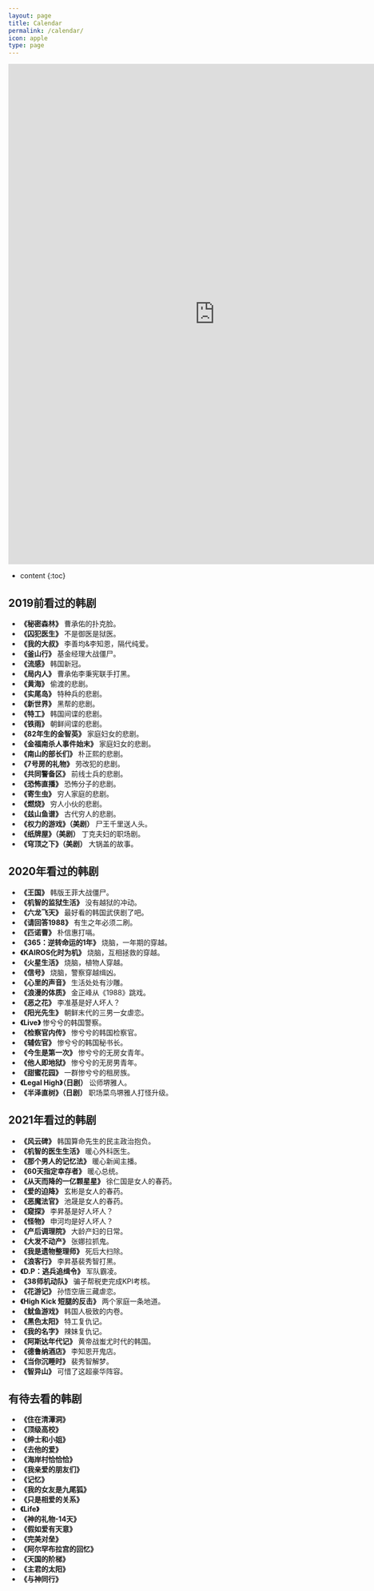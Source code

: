 ```yaml
---
layout: page
title: Calendar
permalink: /calendar/
icon: apple
type: page
---
```


<iframe frameborder="0" width="825" height="1000" scrolling="yes" src="https://rili-d.jin10.com/open.php?fontSize=14px&theme=darkgray"></iframe>

* content
{:toc}

## 2019前看过的韩剧
* **《秘密森林》** 曹承佑的扑克脸。
* **《囚犯医生》** 不是御医是狱医。
* **《我的大叔》** 李善均&李知恩，隔代纯爱。
* **《釜山行》** 基金经理大战僵尸。
* **《流感》** 韩国新冠。
* **《局内人》** 曹承佑李秉宪联手打黑。
* **《黄海》** 偷渡的悲剧。
* **《实尾岛》** 特种兵的悲剧。
* **《新世界》** 黑帮的悲剧。
* **《特工》** 韩国间谍的悲剧。
* **《铁雨》** 朝鲜间谍的悲剧。
* **《82年生的金智英》** 家庭妇女的悲剧。
* **《金福南杀人事件始末》** 家庭妇女的悲剧。
* **《南山的部长们》** 朴正熙的悲剧。
* **《7号房的礼物》** 劳改犯的悲剧。
* **《共同警备区》** 前线士兵的悲剧。
* **《恐怖直播》** 恐怖分子的悲剧。
* **《寄生虫》** 穷人家庭的悲剧。
* **《燃烧》** 穷人小伙的悲剧。
* **《兹山鱼谱》** 古代穷人的悲剧。
* **《权力的游戏》（美剧）** 尸王千里送人头。
* **《纸牌屋》（美剧）** 丁克夫妇的职场剧。
* **《穹顶之下》（美剧）** 大锅盖的故事。
## 2020年看过的韩剧
* **《王国》** 韩版王菲大战僵尸。
* **《机智的监狱生活》** 没有越狱的冲动。
* **《六龙飞天》** 最好看的韩国武侠剧了吧。
* **《请回答1988》** 有生之年必须二刷。
* **《匹诺曹》** 朴信惠打嗝。
* **《365：逆转命运的1年》** 烧脑，一年期的穿越。
* **《KAIROS化时为机》** 烧脑，互相拯救的穿越。
* **《火星生活》** 烧脑，植物人穿越。
* **《信号》** 烧脑，警察穿越缉凶。
* **《心里的声音》** 生活处处有沙雕。
* **《浪漫的体质》** 金正峰从《1988》跳戏。
* **《恶之花》** 李准基是好人坏人？
* **《阳光先生》** 朝鲜末代的三男一女虐恋。
* **《Live》** 惨兮兮的韩国警察。
* **《检察官内传》** 惨兮兮的韩国检察官。
* **《辅佐官》** 惨兮兮的韩国秘书长。
* **《今生是第一次》** 惨兮兮的无房女青年。
* **《他人即地狱》** 惨兮兮的无房男青年。
* **《甜蜜花园》** 一群惨兮兮的租房族。
* **《Legal High》（日剧）** 讼师堺雅人。
* **《半泽直树》（日剧）** 职场菜鸟堺雅人打怪升级。
## 2021年看过的韩剧
* **《风云碑》** 韩国算命先生的民主政治抱负。
* **《机智的医生生活》** 暖心外科医生。
* **《那个男人的记忆法》** 暖心新闻主播。
* **《60天指定幸存者》** 暖心总统。
* **《从天而降的一亿颗星星》** 徐仁国是女人的春药。
* **《爱的迫降》** 玄彬是女人的春药。
* **《恶魔法官》** 池晟是女人的春药。
* **《窥探》** 李昇基是好人坏人？
* **《怪物》** 申河均是好人坏人？
* **《产后调理院》** 大龄产妇的日常。
* **《大发不动产》** 张娜拉抓鬼。
* **《我是遗物整理师》** 死后大扫除。
* **《浪客行》** 李昇基裴秀智打黑。
* **《D.P：逃兵追缉令》** 军队霸凌。
* **《38师机动队》** 骗子帮税吏完成KPI考核。
* **《花游记》** 孙悟空唐三藏虐恋。
* **《High Kick 短腿的反击》** 两个家庭一条地道。
* **《鱿鱼游戏》** 韩国人极致的内卷。
* **《黑色太阳》** 特工复仇记。
* **《我的名字》** 辣妹复仇记。
* **《阿斯达年代记》** 黄帝战蚩尤时代的韩国。
* **《德鲁纳酒店》** 李知恩开鬼店。
* **《当你沉睡时》** 裴秀智解梦。
* **《智异山》** 可惜了这超豪华阵容。
## 有待去看的韩剧
* **《住在清潭洞》**
* **《顶级高校》** 
* **《绅士和小姐》**
* **《去他的爱》**
* **《海岸村恰恰恰》**
* **《我亲爱的朋友们》**
* **《记忆》**
* **《我的女友是九尾狐》** 
* **《只是相爱的关系》** 
* **《Life》** 
* **《神的礼物-14天》** 
* **《假如爱有天意》** 
* **《完美对垒》** 
* **《阿尔罕布拉宫的回忆》** 
* **《天国的阶梯》** 
* **《主君的太阳》** 
* **《与神同行》** 
